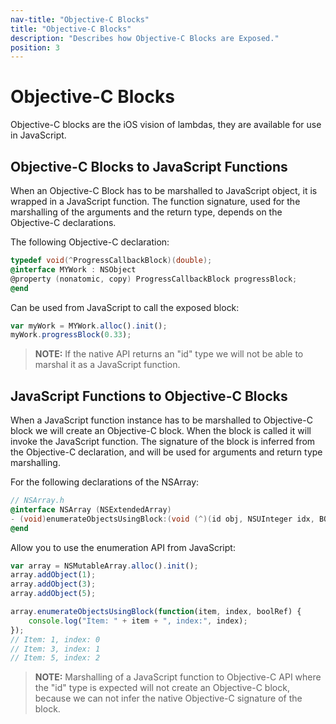 ```yaml
---
nav-title: "Objective-C Blocks"
title: "Objective-C Blocks"
description: "Describes how Objective-C Blocks are Exposed."
position: 3
---
```


# Objective-C Blocks
Objective-C blocks are the iOS vision of lambdas, they are available for use in JavaScript.

## Objective-C Blocks to JavaScript Functions
When an Objective-C Block has to be marshalled to JavaScript object, it is wrapped in a JavaScript function. The function signature, used for the marshalling of the arguments and the return type, depends on the Objective-C declarations.

The following Objective-C declaration:
```objective-c
typedef void(^ProgressCallbackBlock)(double);
@interface MYWork : NSObject
@property (nonatomic, copy) ProgressCallbackBlock progressBlock;
@end
```

Can be used from JavaScript to call the exposed block:
```javascript
var myWork = MYWork.alloc().init();
myWork.progressBlock(0.33);
```

> **NOTE:** If the native API returns an "id" type we will not be able to marshal it as a JavaScript function.

## JavaScript Functions to Objective-C Blocks
When a JavaScript function instance has to be marshalled to Objective-C block we will create an Objective-C block. When the block is called it will invoke the JavaScript function. The signature of the block is inferred from the Objective-C declaration, and will be used for arguments and return type marshalling.

For the following declarations of the NSArray:
```objective-c
// NSArray.h
@interface NSArray (NSExtendedArray)
- (void)enumerateObjectsUsingBlock:(void (^)(id obj, NSUInteger idx, BOOL *stop))block NS_AVAILABLE(10_6, 4_0);
@end
```

Allow you to use the enumeration API from JavaScript:
```javascript
var array = NSMutableArray.alloc().init();
array.addObject(1);
array.addObject(3);
array.addObject(5);

array.enumerateObjectsUsingBlock(function(item, index, boolRef) {
    console.log("Item: " + item + ", index:", index);
});
// Item: 1, index: 0
// Item: 3, index: 1
// Item: 5, index: 2
```

> **NOTE:** Marshalling of a JavaScript function to Objective-C API where the "id" type is expected will not create an Objective-C block, because we can not infer the native Objective-C signature of the block.





